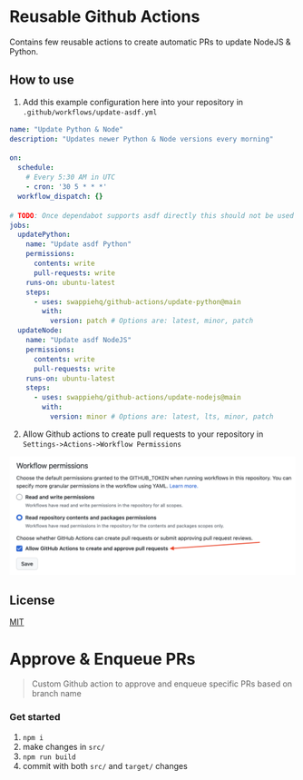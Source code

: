 # Reusable Github Actions

Contains few reusable actions to create automatic PRs to update NodeJS & Python.

## How to use
1. Add this example configuration here into your repository in `.github/workflows/update-asdf.yml`
```yaml
name: "Update Python & Node"
description: "Updates newer Python & Node versions every morning"

on:
  schedule:
    # Every 5:30 AM in UTC
    - cron: '30 5 * * *'
  workflow_dispatch: {}

# TODO: Once dependabot supports asdf directly this should not be used anymore https://github.com/dependabot/dependabot-core/issues/1033
jobs:
  updatePython:
    name: "Update asdf Python"
    permissions:
      contents: write
      pull-requests: write
    runs-on: ubuntu-latest
    steps:
      - uses: swappiehq/github-actions/update-python@main
        with:
          version: patch # Options are: latest, minor, patch
  updateNode:
    name: "Update asdf NodeJS"
    permissions:
      contents: write
      pull-requests: write
    runs-on: ubuntu-latest
    steps:
      - uses: swappiehq/github-actions/update-nodejs@main
        with:
          version: minor # Options are: latest, lts, minor, patch
```
2. Allow Github actions to create pull requests to your repository in `Settings->Actions->Workflow Permissions`
<img src="docs/assets/allow-github-action-pull-requests.png">

## License

[MIT](LICENSE)
# Approve & Enqueue PRs

> Custom Github action to approve and enqueue specific PRs based on branch name

### Get started

1. `npm i`
2. make changes in `src/`
3. `npm run build`
4. commit with both `src/` and `target/` changes
